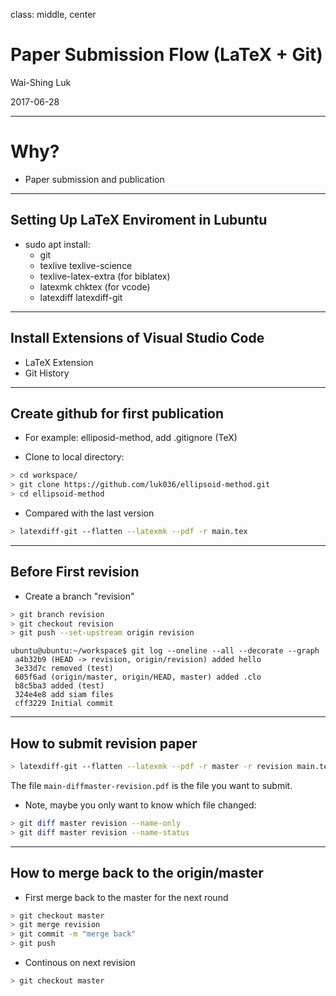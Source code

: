 class: middle, center

# Paper Submission Flow (LaTeX + Git)

Wai-Shing Luk

2017-06-28

---

# Why?

-   Paper submission and publication

---

## Setting Up LaTeX Enviroment in Lubuntu

- sudo apt install:
    - git
    - texlive texlive-science
    - texlive-latex-extra (for biblatex)
    - latexmk chktex (for vcode)
    - latexdiff latexdiff-git

---

## Install Extensions of Visual Studio Code

-   LaTeX Extension
-   Git History

---

## Create github for first publication

- For example:  elliposid-method, add .gitignore (TeX)

- Clone to local directory:

```bash
> cd workspace/
> git clone https://github.com/luk036/ellipsoid-method.git
> cd ellipsoid-method
```

- Compared with the last version

```bash
> latexdiff-git --flatten --latexmk --pdf -r main.tex
```

---

## Before First revision

- Create a branch "revision"

```bash
> git branch revision
> git checkout revision
> git push --set-upstream origin revision
```

```terminal
ubuntu@ubuntu:~/workspace$ git log --oneline --all --decorate --graph
 a4b32b9 (HEAD -> revision, origin/revision) added hello
 3e33d7c removed (test)
 605f6ad (origin/master, origin/HEAD, master) added .clo
 b8c5ba3 added (test)
 324e4e8 add siam files
 cff3229 Initial commit
```

---

## How to submit revision paper

```bash
> latexdiff-git --flatten --latexmk --pdf -r master -r revision main.tex
```

The file `main-diffmaster-revision.pdf` is the file you want to submit.

- Note, maybe you only want to know which file changed:

```bash
> git diff master revision --name-only
> git diff master revision --name-status
```

---

## How to merge back to the origin/master

- First merge back to the master for the next round

```bash
> git checkout master
> git merge revision
> git commit -m "merge back"
> git push
```

- Continous on next revision

```bash
> git checkout master
```

